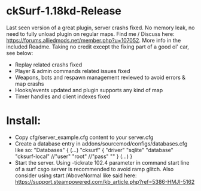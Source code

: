 # ckSurf-1.18kd-Release
  Last seen version of a great plugin, server crashs fixed.
  No memory leak, no need to fully unload plugin on regular maps.
  Find me / Discuss here: https://forums.alliedmods.net/member.php?u=107052. More info in the included Readme.
  Taking no credit except the fixing part of a good ol' car, see below:
  - Replay related crashs fixed
  - Player & admin commands related issues fixed
  - Weapons, bots and respawn management reviewed to avoid errors & map crashs
  - Hooks/events updated and plugin supports any kind of map
  - Timer handles and client indexes fixed
  
#
# Install:
  - Copy cfg/server_example.cfg content to your server.cfg
  - Create a database entry in addons/sourcemod/configs/databases.cfg like so:
 "Databases"
 {
 (...)
 	"cksurf"
 	{
 		"driver"			"sqlite"
 		"database"			"cksurf-local"
 		//"user"			"root"
 		//"pass"			""
 	}
 (...)
 }
  - Start the server. Using -tickrate 102.4 parameter in command start line of a surf csgo server is recommended to avoid ramp glitch.
     Also consider using start /AboveNormal like said here: https://support.steampowered.com/kb_article.php?ref=5386-HMJI-5162
#
